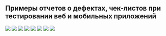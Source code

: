 ## Примеры отчетов о дефектах, чек-листов при тестировании веб и мобильных приложений

![](https://i.ibb.co/vxtsRPZ/2024-08-29-095045.png)
![](https://i.ibb.co/H4gDfwq/2024-08-29-100415.png)
![](https://i.ibb.co/SfLCj2v/2024-08-29-095647.png)
![](https://i.ibb.co/Kb1vmtj/2024-08-29-095223.png)
![](https://i.ibb.co/DGMXsvd/2024-08-29-095413.png)
![](https://i.ibb.co/MCRtDLQ/2024-08-30-092217.png)
![](https://i.ibb.co/Prw91DV/2024-09-07-084201.png)
![](https://i.ibb.co/wdscznn/2024-09-07-084228.png)
 
